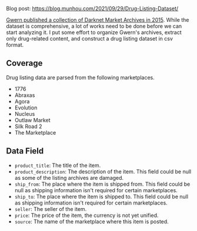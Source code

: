 Blog post: https://blog.munhou.com/2021/09/29/Drug-Listing-Dataset/

[Gwern published a collection of Darknet Market Archives in 2015](https://www.gwern.net/DNM-archives). While the dataset is comprehensive, a lot of works need to be done before we can start analyzing it. I put some effort to organize Gwern's archives, extract only drug-related content, and construct a drug listing dataset in csv format.

## Coverage
Drug listing data are parsed from the following marketplaces.

* 1776
* Abraxas
* Agora
* Evolution
* Nucleus
* Outlaw Market
* Silk Road 2
* The Marketplace

## Data Field
* `product_title`: The title of the item.
* `product_description`: The description of the item. This field could be null as some of the listing archives are damaged.
* `ship_from`: The place where the item is shipped from. This field could be null as shipping information isn't required for certain marketplaces.
* `ship_to`: The place where the item is shipped to. This field could be null as shipping information isn't required for certain marketplaces.
* `seller`: The seller of the item.
* `price`: The price of the item, the currency is not yet unified.
* `source`: The name of the marketplace where this item is posted.
